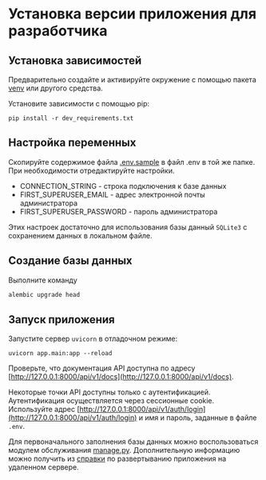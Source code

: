 # Установка версии приложения для разработчика

## Установка зависимостей
Предварительно создайте и активируйте окружение с помощью пакета [venv](https://docs.python.org/3/library/venv.html) или другого средства. 

Установите зависимости с помощью pip:
```shell
pip install -r dev_requirements.txt
```

## Настройка переменных
Скопируйте содержимое файла [.env.sample](./.env.sample) в файл .env в той же папке. При необходимости отредактируйте настройки.

- CONNECTION_STRING - строка подключения к базе данных
- FIRST_SUPERUSER_EMAIL - адрес электронной почты администратора
- FIRST_SUPERUSER_PASSWORD - пароль администратора

Этих настроек достаточно для использования базы данный `SQLite3` с сохранением данных в локальном файле.

## Создание базы данных
Выполните команду
```bash
alembic upgrade head
```

## Запуск приложения
Запустите сервер `uvicorn` в отладочном режиме:
```shell
uvicorn app.main:app --reload
```

Проверьте, что документация API доступна по адресу [http://127.0.0.1:8000/api/v1/docs](http://127.0.0.1:8000/api/v1/docs).

Некоторые точки API доступны только с аутентификацией. Аутентификация осуществляется через сессионные cookie. Используйте адрес [http://127.0.0.1:8000/api/v1/auth/login](http://127.0.0.1:8000/api/v1/auth/login) и имя и пароль, заданные в файле `.env`.

Для первоначального заполнения базы данных можно воспользоваться модулем обслуживания [manage.py](./manage.py). Дополнительную информацию можно получить из [справки](../infra/README.md#команды-обслуживания) по развертыванию приложения на удаленном сервере.